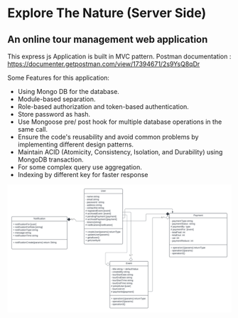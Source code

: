 # Explore The Nature (Server Side)

## An online tour management web application

This express js Application is built in MVC pattern.
Postman documentation : <https://documenter.getpostman.com/view/17394671/2s9YsQ8qDr>

Some Features for this application:

- Using Mongo DB for the database.
- Module-based separation.
- Role-based authorization and token-based authentication.
- Store password as hash.
- Use Mongoose pre/ post hook for multiple database operations in the same call.
- Ensure the code's reusability and avoid common problems by implementing different design patterns.
- Maintain ACID (Atomicity, Consistency, Isolation, and Durability) using MongoDB transaction. 
- For some complex query use aggregation.
- Indexing by different key for faster response

![Alt text](<Project management - Explore the nature.png>)